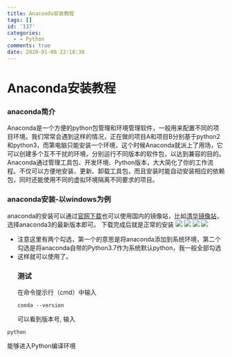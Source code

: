 ```yaml
---
title: Anaconda安装教程
tags: []
id: '137'
categories:
  - - Python
comments: true
date: 2020-01-08 22:18:38
---
```

# Anaconda安装教程
### anaconda简介
Anaconda是一个方便的python包管理和环境管理软件，一般用来配置不同的项目环境。我们常常会遇到这样的情况，正在做的项目A和项目B分别基于python2和python3，而第电脑只能安装一个环境，这个时候Anaconda就派上了用场，它可以创建多个互不干扰的环境，分别运行不同版本的软件包，以达到兼容的目的。 Anaconda通过管理工具包、开发环境、Python版本，大大简化了你的工作流程。不仅可以方便地安装、更新、卸载工具包，而且安装时能自动安装相应的依赖包，同时还能使用不同的虚拟环境隔离不同要求的项目。
### anaconda安装-以windows为例
anaconda的安装可以通过[官网下载](https://www.anaconda.com/distribution/)也可以使用国内的镜像站，比如[清华镜像站](https://mirrors.tuna.tsinghua.edu.cn/anaconda/archive/)，选择anaconda3的最新版本即可。 下载完成后就是正常的安装 ![](https://img.wush.cc/16311033266533.jpg) ![](https://img.wush.cc/16311033266555.jpg) ![](https://img.wush.cc/16311033266572.jpg) ![](https://img.wush.cc/16311033266591.jpg?imageView2/0/format/webp/q/80)
*   注意这里有两个勾选，第一个的意思是将anaconda添加到系统环境，第二个勾选是将anaconda自带的Python3.7作为系统默认python，我一般全部勾选
*   这样就可以使用了。
    ### 测试
    在命令提示行（cmd）中输入
    ```
    conda --version
    ```
    可以看到版本号, 输入
```
python
```
能够进入Python编译环境